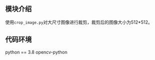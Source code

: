 ## 模块介绍
  使用```crop_image.py```对大尺寸图像进行裁剪，裁剪后的图像大小为512*512。

## 代码环境
  python == 3.8
  opencv-python
  
